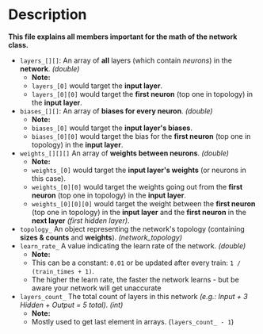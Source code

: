 # Description
**This file explains all members important for the math of the network class.**

* `layers_[][]`: An array of **all** layers (which contain _neurons_) in the **network**. _(double)_
  * **Note:**
  * `layers_[0]` would target the **input layer**.
  * `layers_[0][0]` would target the **first neuron** (top one in topology) in the **input layer**.
* `biases_[][]`: An array of **biases for every neuron**. _(double)_
  * **Note:**
  * `biases_[0]` would target the **input layer's biases**.
  * `biases_[0][0]` would target the bias for the **first neuron** (top one in topology) in the **input layer**.
* `weights_[][][]` An array of **weights between neurons**. _(double)_
  * **Note:**
  * `weights_[0]` would target the **input layer's weights** (or neurons in this case).
  * `weights_[0][0]` would target the weights going out from the **first neuron** (top one in topology) in the **input layer**.
  * `weights_[0][0][0]` would target the weight between the **first neuron** (top one in topology) in the **input layer** and the **first neuron** in the **next layer** _(first hidden layer)_.
* `topology_` An object representing the network's topology (containing **sizes & counts** and **weights**). _(network_topology)_
* `learn_rate_` A value indicating the learn rate of the network. _(double)_
  * **Note:**
  * This can be a constant: `0.01` or be updated after every train: `1 / (train_times + 1)`.
  * The higher the learn rate, the faster the network learns - but be aware your network will get unaccurate
* `layers_count_` The total count of layers in this network _(e.g.: Input + 3 Hidden + Output = 5 total)_. _(int)_
  * **Note:**
  * Mostly used to get last element in arrays. (`layers_count_ - 1`)
